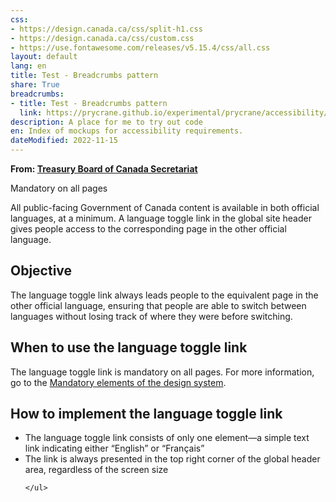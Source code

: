 ```yaml
---
css:
- https://design.canada.ca/css/split-h1.css
- https://design.canada.ca/css/custom.css
- https://use.fontawesome.com/releases/v5.15.4/css/all.css
layout: default
lang: en
title: Test - Breadcrumbs pattern
share: True
breadcrumbs:
- title: Test - Breadcrumbs pattern
  link: https://prycrane.github.io/experimental/prycrane/accessibility/
description: A place for me to try out code
en: Index of mockups for accessibility requirements. 
dateModified: 2022-11-15
---
```

<p class="gc-byline"><strong>From: <a href="https://www.canada.ca/en/treasury-board-secretariat.html">Treasury Board of Canada Secretariat</a></strong></p>
<section>
<p><span class="label label-danger">Mandatory on all pages</span></p>
<p>All public-facing Government of Canada content is available in both official languages, at a minimum. A language toggle link in the global site header gives people access to the corresponding page in the other official language.</p>
</section>
<section>
	<h2>Objective</h2>
	<p>The language toggle link always leads people to the equivalent page in the other official language, ensuring that people are able to switch between languages without losing track of where they were before switching.</p>
</section>
<section>
<h2>When to use the language toggle link</h2>
<p>The language toggle link is mandatory on all pages. For more information, go to the <a href="https://www.canada.ca/en/treasury-board-secretariat/services/government-communications/canada-content-information-architecture-specification/mandatory-elements.html#header-footer">Mandatory elements of the design system</a>.</p>
</section>
<section>
	<h2>How to implement the language toggle link</h2>
	<ul>
		<li>The language toggle link consists of only one element—a simple text link indicating either “English” or “<span lang="fr">Français</span>”</li>
		<li>The link is always presented in the top right corner of the global header area, regardless of the screen size</li>

	</ul>
</section>
